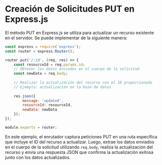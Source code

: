 # Creación de Solicitudes PUT en Express.js

El método PUT en Express.js se utiliza para actualizar un recurso existente en el servidor. Se puede implementar de la siguiente manera:

```javascript
const express = require('express');
const router = express.Router();

router.put('/:id', (req, res) => {
    const resourceId = req.params.id;
    // Obtener los datos enviados en el cuerpo de la solicitud
    const newData = req.body;
    
    // Realizar la actualización del recurso con el ID proporcionado
    // Ejemplo: actualización en la base de datos
    
    res.json({
        message: 'updated',
        resourceId: resourceId,
        newData: newData
    });
});

module.exports = router;
```

En este ejemplo, el enrutador captura peticiones PUT en una ruta específica que incluye el ID del recurso a actualizar. Luego, extrae los datos enviados en el cuerpo de la solicitud utilizando `req.body`, realiza la actualización del recurso y envía una respuesta JSON que confirma la actualización exitosa junto con los datos actualizados.
